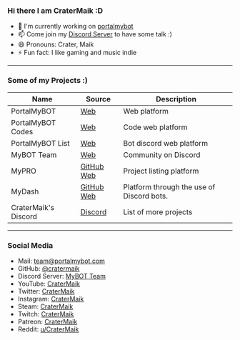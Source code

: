### Hi there I am CraterMaik :D

- 🔭 I'm currently working on [portalmybot](https://portalmybot.com)
- 📫 Come join my [Discord Server](https://portalmybot.com/discord) to have some talk :)
- 😄 Pronouns: Crater, Maik
- ⚡ Fun fact: I like gaming and music indie
---

### Some of my Projects :)

Name | Source | Description
--- | --- | ---
PortalMyBOT | [Web](https://portalmybot.com) | Web platform
PortalMyBOT Codes | [Web](https://portalmybot.com/codes) | Code web platform
PortalMyBOT List | [Web](https://portalmybot.com/mybotlist) | Bot discord web platform
MyBOT Team | [Web](https://portalmybot.com/team) | Community on Discord
MyPRO | [GitHub](https://github.com/CraterMaik/mypro) [Web](https://mypro-discord.glitch.me/) | Project listing platform
MyDash | [GitHub](https://github.com/CraterMaik/myDash) [Web](https://mydash.glitch.me/) | Platform through the use of Discord bots.
CraterMaik's Discord | [Discord](https://discord.gg/Y8ePQ6z) | List of more projects

---

### Social Media

- Mail: team@portalmybot.com
- GitHub: [@cratermaik](https://github.com/cratermaik)
- Discord Server: [MyBOT Team](https://portalmybot.com/discord)
- YouTube: [CraterMaik](https://youtube.com/cratermaik)
- Twitter: [CraterMaik](https://twitter.com/cratermaik)
- Instagram: [CraterMaik](https://instagram.com/crater.maik)
- Steam: [CraterMaik](https://steamcommunity.com/id/cratermaik/)
- Twitch: [CraterMaik](https://www.twitch.tv/cratermaik)
- Patreon: [CraterMaik](https://www.patreon.com/cratermaik)
- Reddit: [u/CraterMaik](https://www.reddit.com/user/cratermaik)

